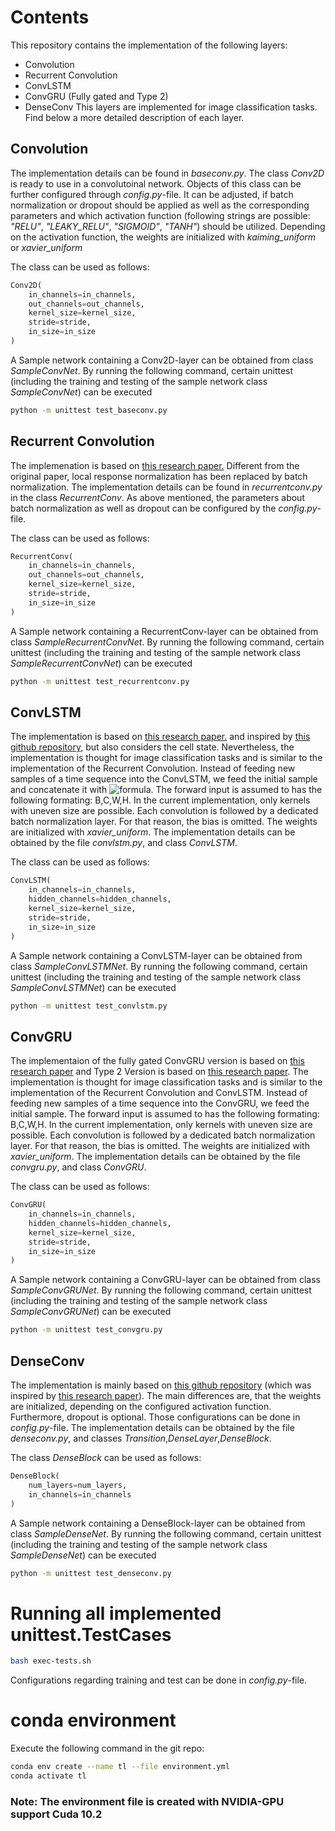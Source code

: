 # Contents
This repository contains the implementation of the following layers:
- Convolution
- Recurrent Convolution
- ConvLSTM
- ConvGRU (Fully gated and Type 2)
- DenseConv
This layers are implemented for image classification tasks.
Find below a more detailed description of each layer.

## Convolution
The implementation details can be found in *baseconv.py*. The class *Conv2D* is ready to use in a convolutoinal network.
Objects of this class can be further configured through *config.py*-file. It can be adjusted, if batch normalization or dropout should be applied as well as the corresponding parameters and which activation function (following strings are possible: *"RELU"*, *"LEAKY_RELU"*, *"SIGMOID"*, *"TANH"*) should be utilized. Depending on the activation function, the weights are initialized with *kaiming_uniform* or *xavier_uniform*

The class can be used as follows:

```python
Conv2D(
    in_channels=in_channels,
    out_channels=out_channels,
    kernel_size=kernel_size,
    stride=stride,
    in_size=in_size
)
```

A Sample network containing a Conv2D-layer can be obtained from class *SampleConvNet*. By running the following command, certain unittest (including the training and testing of the sample network class *SampleConvNet*) can be executed

```bash
python -m unittest test_baseconv.py
```

## Recurrent Convolution
The implemenation is based on [this research paper.](https://www.cv-foundation.org/openaccess/content_cvpr_2015/papers/Liang_Recurrent_Convolutional_Neural_2015_CVPR_paper.pdf) Different from the original paper, local response normalization has been replaced by batch normalization. The implementation details can be found in *recurrentconv.py* in the class *RecurrentConv*. As above mentioned, the parameters about batch normalization as well as dropout can be configured by the *config.py*-file.

The class can be used as follows:

```python
RecurrentConv(
    in_channels=in_channels,
    out_channels=out_channels,
    kernel_size=kernel_size,
    stride=stride,
    in_size=in_size
)
```

A Sample network containing a RecurrentConv-layer can be obtained from class *SampleRecurrentConvNet*. By running the following command, certain unittest (including the training and testing of the sample network class *SampleRecurrentConvNet*) can be executed

```bash
python -m unittest test_recurrentconv.py
```

## ConvLSTM
The implementation is based on [this research paper.](https://papers.nips.cc/paper/2015/file/07563a3fe3bbe7e3ba84431ad9d055af-Paper.pdf) and inspired by [this github repository](https://github.com/ndrplz/ConvLSTM_pytorch/blob/master/convlstm.py), but also considers the cell state. Nevertheless, the implementation is thought for image classification tasks and is similar to the implementation of the Recurrent Convolution. Instead of feeding new samples of a time sequence into the ConvLSTM, we feed the initial sample and concatenate it with ![formula](https://render.githubusercontent.com/render/math?math=h_{t-1}). The forward input is assumed to has the following formating: B,C,W,H. In the current implementation, only kernels with uneven size are possible. Each convolution is followed by a dedicated batch normalization layer. For that reason, the bias is omitted. The weights are initialized with *xavier_uniform*. The implementation details can be obtained by the file *convlstm.py*, and class *ConvLSTM*. 

The class can be used as follows:

```python
ConvLSTM(
    in_channels=in_channels,
    hidden_channels=hidden_channels,
    kernel_size=kernel_size,
    stride=stride,
    in_size=in_size
)
```

A Sample network containing a ConvLSTM-layer can be obtained from class *SampleConvLSTMNet*. By running the following command, certain unittest (including the training and testing of the sample network class *SampleConvLSTMNet*) can be executed

```bash
python -m unittest test_convlstm.py
```

## ConvGRU
The implementaion of the fully gated ConvGRU version is based on [this research paper](https://arxiv.org/pdf/1511.06432v4.pdf) and Type 2 Version is based on [this research paper](https://arxiv.org/pdf/1701.05923.pdf). The implementation is thought for image classification tasks and is similar to the implementation of the Recurrent Convolution and ConvLSTM. Instead of feeding new samples of a time sequence into the ConvGRU, we feed the initial sample. The forward input is assumed to has the following formating: B,C,W,H. In the current implementation, only kernels with uneven size are possible. Each convolution is followed by a dedicated batch normalization layer. For that reason, the bias is omitted. The weights are initialized with *xavier_uniform*. The implementation details can be obtained by the file *convgru.py*, and class *ConvGRU*. 

The class can be used as follows:

```python
ConvGRU(
    in_channels=in_channels,
    hidden_channels=hidden_channels,
    kernel_size=kernel_size,
    stride=stride,
    in_size=in_size
)
```

A Sample network containing a ConvGRU-layer can be obtained from class *SampleConvGRUNet*. By running the following command, certain unittest (including the training and testing of the sample network class *SampleConvGRUNet*) can be executed

```bash
python -m unittest test_convgru.py
```


## DenseConv
The implementation is mainly based on [this github repository](https://github.com/gpleiss/efficient_densenet_pytorch) (which was inspired by [this research paper](https://arxiv.org/pdf/1707.06990.pdf)). The main differences are, that the weights are initialized, depending on the configured activation function. Furthermore, dropout is optional. Those configurations can be done in *config.py*-file. The implementation details can be obtained by the file *denseconv.py*, and classes *Transition*,*DenseLayer*,*DenseBlock*. 

The class *DenseBlock* can be used as follows:

```python
DenseBlock(
    num_layers=num_layers,
    in_channels=in_channels
)
```

A Sample network containing a DenseBlock-layer can be obtained from class *SampleDenseNet*. By running the following command, certain unittest (including the training and testing of the sample network class *SampleDenseNet*) can be executed

```bash
python -m unittest test_denseconv.py
```

# Running all implemented unittest.TestCases

```bash
bash exec-tests.sh
```

Configurations regarding training and test can be done in *config.py*-file.

# conda environment 

Execute the following command in the git repo:

```bash
conda env create --name tl --file environment.yml
conda activate tl
```

### Note: The environment file is created with NVIDIA-GPU support Cuda 10.2
